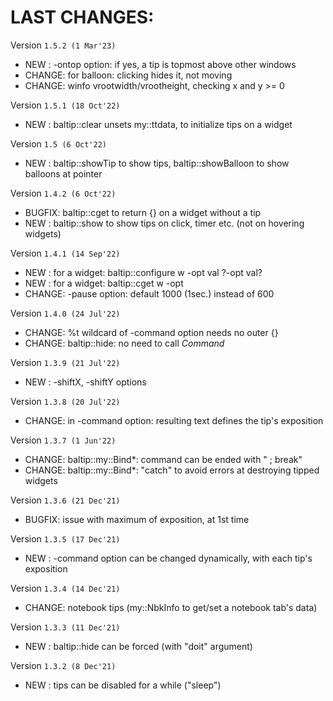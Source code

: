 # LAST CHANGES:


Version `1.5.2 (1 Mar'23)`

  - NEW   : -ontop option: if yes, a tip is topmost above other windows
  - CHANGE: for balloon: clicking hides it, not moving
  - CHANGE: winfo vrootwidth/vrootheight, checking x and y >= 0


Version `1.5.1 (18 Oct'22)`

  - NEW   : baltip::clear unsets my::ttdata, to initialize tips on a widget


Version `1.5 (6 Oct'22)`

  - NEW   : baltip::showTip to show tips, baltip::showBalloon to show balloons at pointer


Version `1.4.2 (6 Oct'22)`

  - BUGFIX: baltip::cget to return {} on a widget without a tip
  - NEW   : baltip::show to show tips on click, timer etc. (not on hovering widgets)


Version `1.4.1 (14 Sep'22)`

  - NEW   : for a widget: baltip::configure w -opt val ?-opt val?
  - NEW   : for a widget: baltip::cget w -opt
  - CHANGE: -pause option: default 1000 (1sec.) instead of 600


Version `1.4.0 (24 Jul'22)`

  - CHANGE: %t wildcard of -command option needs no outer {}
  - CHANGE: baltip::hide: no need to call *Command*


Version `1.3.9 (21 Jul'22)`

  - NEW   : -shiftX, -shiftY options


Version `1.3.8 (20 Jul'22)`

  - CHANGE: in -command option: resulting text defines the tip's exposition


Version `1.3.7 (1 Jun'22)`

  - CHANGE: baltip::my::Bind*: command can be ended with " ; break"
  - CHANGE: baltip::my::Bind*: "catch" to avoid errors at destroying tipped widgets


Version `1.3.6 (21 Dec'21)`

  - BUGFIX: issue with maximum of exposition, at 1st time


Version `1.3.5 (17 Dec'21)`

  - NEW   : -command option can be changed dynamically, with each tip's exposition


Version `1.3.4 (14 Dec'21)`

  - CHANGE: notebook tips (my::NbkInfo to get/set a notebook tab's data)


Version `1.3.3 (11 Dec'21)`

  - NEW   : baltip::hide can be forced (with "doit" argument)


Version `1.3.2 (8 Dec'21)`

  - NEW   : tips can be disabled for a while ("sleep")
